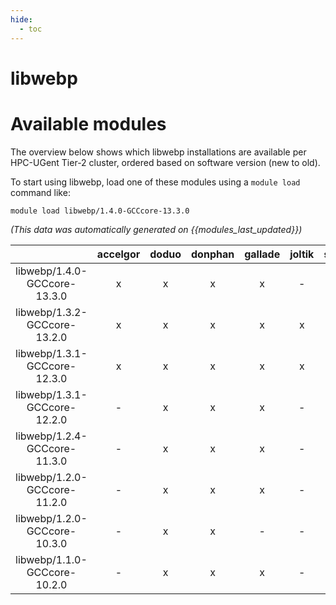 ```yaml
---
hide:
  - toc
---
```


libwebp
=======

# Available modules


The overview below shows which libwebp installations are available per HPC-UGent Tier-2 cluster, ordered based on software version (new to old).

To start using libwebp, load one of these modules using a `module load` command like:

```shell
module load libwebp/1.4.0-GCCcore-13.3.0
```

*(This data was automatically generated on {{modules_last_updated}})*  

| |accelgor|doduo|donphan|gallade|joltik|shinx|skitty|
| :---: | :---: | :---: | :---: | :---: | :---: | :---: | :---: |
|libwebp/1.4.0-GCCcore-13.3.0|x|x|x|x|-|x|x|
|libwebp/1.3.2-GCCcore-13.2.0|x|x|x|x|x|x|x|
|libwebp/1.3.1-GCCcore-12.3.0|x|x|x|x|x|x|x|
|libwebp/1.3.1-GCCcore-12.2.0|-|x|x|x|-|-|-|
|libwebp/1.2.4-GCCcore-11.3.0|-|x|x|x|-|x|-|
|libwebp/1.2.0-GCCcore-11.2.0|-|x|x|x|-|-|-|
|libwebp/1.2.0-GCCcore-10.3.0|-|x|x|-|-|-|-|
|libwebp/1.1.0-GCCcore-10.2.0|-|x|x|x|-|-|-|
